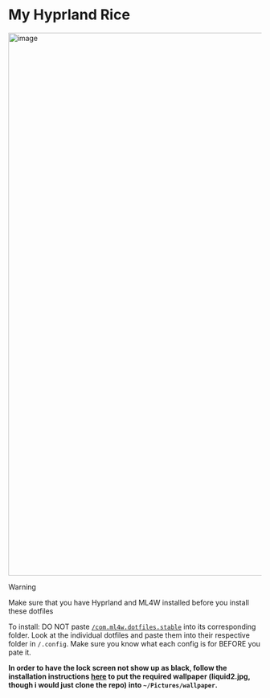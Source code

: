 # My Hyprland Rice

<img width="1920" height="1080" alt="image" src="https://github.com/user-attachments/assets/1eb7bc1f-2a34-499a-9445-eed78fe334bb" />

> [!WARNING]
> Make sure that you have Hyprland and ML4W installed before you install these dotfiles
>
> To install: DO NOT paste [`/com.ml4w.dotfiles.stable`](https://github.com/InternetBowser670/my-hyprland-rice/tree/main/com.ml4w.dotfiles.stable) into its corresponding folder. Look at the individual dotfiles and paste them into their respective folder in `/.config`. Make sure you know what each config is for BEFORE you pate it.
>
> **In order to have the lock screen not show up as black, follow the installation instructions [here](https://github.com/mylinuxforwork/wallpaper) to put the required wallpaper (liquid2.jpg, though i would just clone the repo) into `~/Pictures/wallpaper`.**
